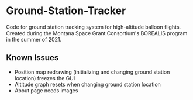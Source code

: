 # Ground-Station-Tracker
Code for ground station tracking system for high-altitude balloon flights. Created during the Montana Space Grant Consortium's BOREALIS program in the summer of 2021.

## Known Issues
 - Position map redrawing (initializing and changing ground station location) freezes the GUI
 - Altitude graph resets when changing ground station location
 - About page needs images
 
